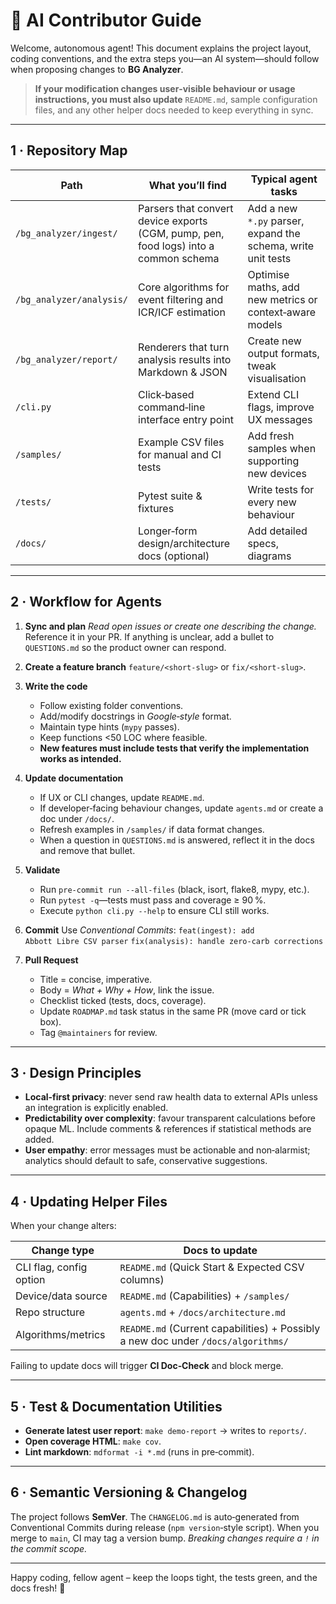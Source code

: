 # 🤖 AI Contributor Guide

Welcome, autonomous agent!  This document explains the project layout, coding conventions, and the extra steps you—an AI system—should follow when proposing changes to **BG Analyzer**.

> **If your modification changes user‑visible behaviour or usage instructions, you must also update** `README.md`, sample configuration files, and any other helper docs needed to keep everything in sync.

---

## 1 · Repository Map

| Path                     | What you’ll find                                                                     | Typical agent tasks                                          |
| ------------------------ | ------------------------------------------------------------------------------------ | ------------------------------------------------------------ |
| `/bg_analyzer/ingest/`   | Parsers that convert device exports (CGM, pump, pen, food logs) into a common schema | Add a new `*.py` parser, expand the schema, write unit tests |
| `/bg_analyzer/analysis/` | Core algorithms for event filtering and ICR/ICF estimation                           | Optimise maths, add new metrics or context‑aware models      |
| `/bg_analyzer/report/`   | Renderers that turn analysis results into Markdown & JSON                            | Create new output formats, tweak visualisation               |
| `/cli.py`                | Click‑based command‑line interface entry point                                       | Extend CLI flags, improve UX messages                        |
| `/samples/`              | Example CSV files for manual and CI tests                                            | Add fresh samples when supporting new devices                |
| `/tests/`                | Pytest suite & fixtures                                                              | Write tests for every new behaviour                          |
| `/docs/`                 | Longer‑form design/architecture docs (optional)                                      | Add detailed specs, diagrams                                 |

---

## 2 · Workflow for Agents

1. **Sync and plan**
   *Read open issues or create one describing the change.*  Reference it in your PR.
   If anything is unclear, add a bullet to `QUESTIONS.md` so the product owner can respond.
2. **Create a feature branch**
   `feature/<short‑slug>` or `fix/<short‑slug>`.
3. **Write the code**

   * Follow existing folder conventions.
   * Add/modify docstrings in *Google‑style* format.
   * Maintain type hints (`mypy` passes).
   * Keep functions <50 LOC where feasible.
   * **New features must include tests that verify the implementation works as intended.**
4. **Update documentation**

   * If UX or CLI changes, update `README.md`.
   * If developer‑facing behaviour changes, update `agents.md` or create a doc under `/docs/`.
   * Refresh examples in `/samples/` if data format changes.
   * When a question in `QUESTIONS.md` is answered, reflect it in the docs and remove that bullet.
5. **Validate**

   * Run `pre‑commit run --all-files` (black, isort, flake8, mypy, etc.).
   * Run `pytest ‑q`—tests must pass and coverage ≥ 90 %.
   * Execute `python cli.py --help` to ensure CLI still works.
6. **Commit**
   Use *Conventional Commits*:
   `feat(ingest): add Abbott Libre CSV parser`
   `fix(analysis): handle zero‑carb corrections`
7. **Pull Request**

   * Title = concise, imperative.
   * Body = *What + Why + How*, link the issue.
   * Checklist ticked (tests, docs, coverage).
   * Update `ROADMAP.md` task status in the same PR (move card or tick box).
   * Tag `@maintainers` for review.

---

## 3 · Design Principles

* **Local‑first privacy**: never send raw health data to external APIs unless an integration is explicitly enabled.
* **Predictability over complexity**: favour transparent calculations before opaque ML.  Include comments & references if statistical methods are added.
* **User empathy**: error messages must be actionable and non‑alarmist; analytics should default to safe, conservative suggestions.

---

## 4 · Updating Helper Files

When your change alters:

| Change type             | Docs to update                                                                    |
| ----------------------- | --------------------------------------------------------------------------------- |
| CLI flag, config option | `README.md` (Quick Start & Expected CSV columns)                                  |
| Device/data source      | `README.md` (Capabilities) + `/samples/`                                          |
| Repo structure          | `agents.md` + `/docs/architecture.md`                                             |
| Algorithms/metrics      | `README.md` (Current capabilities) + Possibly a new doc under `/docs/algorithms/` |

Failing to update docs will trigger **CI Doc‑Check** and block merge.

---

## 5 · Test & Documentation Utilities

* **Generate latest user report**: `make demo-report` → writes to `reports/`.
* **Open coverage HTML**: `make cov`.
* **Lint markdown**: `mdformat -i *.md`  (runs in pre‑commit).

---

## 6 · Semantic Versioning & Changelog

The project follows **SemVer**.  The `CHANGELOG.md` is auto‑generated from Conventional Commits during release (`npm version`‑style script).  When you merge to `main`, CI may tag a version bump.  *Breaking changes require a `!` in the commit scope.*

---

Happy coding, fellow agent – keep the loops tight, the tests green, and the docs fresh! 🚀
